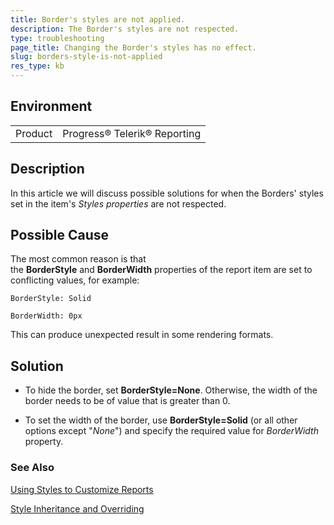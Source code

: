 ```yaml
---
title: Border's styles are not applied.
description: The Border's styles are not respected.
type: troubleshooting
page_title: Changing the Border's styles has no effect.
slug: borders-style-is-not-applied
res_type: kb
---
```


## Environment

<table>
	<tbody>
		<tr>
			<td>Product</td>
			<td>Progress® Telerik® Reporting</td>
		</tr>
	</tbody>
</table>


## Description

In this article we will discuss possible solutions for when the Borders' styles set in the item's *Styles properties* are not respected.  
  
## Possible Cause   
  
The most common reason is that the **BorderStyle** and **BorderWidth** properties of the report item are set to conflicting values, for example:  

```
BorderStyle: Solid

BorderWidth: 0px
```

This can produce unexpected result in some rendering formats. 

## Solution
  
- To hide the border, set **BorderStyle=None**. Otherwise, the width of the border needs to be of value that is greater than 0.  
 
- To set the width of the border, use **BorderStyle=Solid** (or all other options except "*None*") and specify the required value for *BorderWidth* property.

### See Also

[Using Styles to Customize Reports](../style-using-styles-to-customize-reports)

[Style Inheritance and Overriding](../style-style-inheritence-priorty-overriding)
